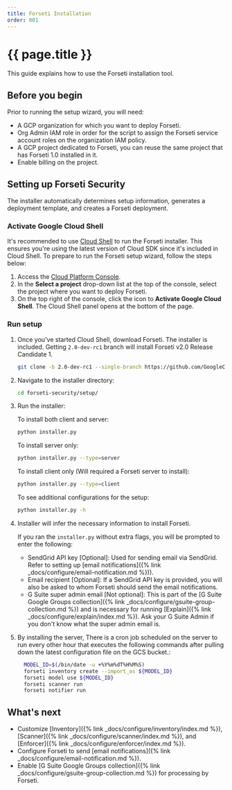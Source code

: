```yaml
---
title: Forseti Installation
order: 001
---
```


# {{ page.title }}

This guide explains how to use the Forseti installation tool.

## Before you begin

Prior to running the setup wizard, you will need:

  - A GCP organization for which you want to deploy Forseti.
  - Org Admin IAM role in order for the script to assign the Forseti
  service account roles on the organization IAM policy.
  - A GCP project dedicated to Forseti, you can reuse the same 
  project that has Forseti 1.0 installed in it.
  - Enable billing on the project.


## Setting up Forseti Security

The installer automatically determines setup information, generates a
deployment template, and creates a Forseti deployment.

### Activate Google Cloud Shell

It's recommended to use [Cloud Shell](https://cloud.google.com/shell/docs/quickstart) to run the
Forseti installer. This ensures you're using the latest version of Cloud SDK since it's included
in Cloud Shell. To prepare to run the Forseti setup wizard, follow the steps below:

  1. Access the [Cloud Platform Console](https://console.cloud.google.com/).
  1. In the **Select a project** drop-down list at the top of the console, select the project where
  you want to deploy Forseti.
  1. On the top right of the console, click the icon to **Activate Google Cloud Shell**. The Cloud
  Shell panel opens at the bottom of the page.

### Run setup

  1. Once you've started Cloud Shell, download Forseti. The installer is included.
     Getting `2.0-dev-rc1` branch will install Forseti v2.0 Release Candidate 1.

      ```bash
      git clone -b 2.0-dev-rc1 --single-branch https://github.com/GoogleCloudPlatform/forseti-security.git
      ```

  1. Navigate to the installer directory:

      ```bash
      cd forseti-security/setup/
      ```

  1. Run the installer:

     To install both client and server:
     ```bash 
     python installer.py
     ```
     To install server only:
     ```bash 
     python installer.py --type=server
     ```
     To install client only (Will required a Forseti server to install):
     ```bash 
     python installer.py --type=client
     ```

      To see additional configurations for the setup:

      ```bash
      python installer.py -h
      ```

  1. Installer will infer the necessary information to install Forseti.

     If you ran the `installer.py` without extra flags, you will be
     prompted to enter the following:

     * SendGrid API key \[Optional\]: Used for sending email via SendGrid. Refer to
       setting up [email notifications]({% link _docs/configure/email-notification.md %})).
     * Email recipient \[Optional\]: If a SendGrid API key is provided, you will also be asked
       to whom Forseti should send the email notifications.
     * G Suite super admin email \[Not optional\]: This is part of the
       [G Suite Google Groups collection]({% link _docs/configure/gsuite-group-collection.md %})
       and is necessary for running [Explain]({% link _docs/configure/explain/index.md %}).
       Ask your G Suite Admin if you don't know what the super admin email is.

  1. By installing the server, There is a cron job scheduled on the server to run every other
   hour that executes the following commands after pulling down the latest configuration file 
   on the GCS bucket.:
     ```bash
       MODEL_ID=$(/bin/date -u +%Y%m%dT%H%M%S)
       forseti inventory create --import_as ${MODEL_ID}
       forseti model use ${MODEL_ID}
       forseti scanner run
       forseti notifier run
     ```


## What's next

  - Customize [Inventory]({% link _docs/configure/inventory/index.md %}),
  [Scanner]({% link _docs/configure/scanner/index.md %}),
  and [Enforcer]({% link _docs/configure/enforcer/index.md %}).
  - Configure Forseti to send [email notifications]({% link _docs/configure/email-notification.md %}).
  - Enable [G Suite Google Groups collection]({% link _docs/configure/gsuite-group-collection.md %})
  for processing by Forseti.
